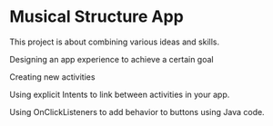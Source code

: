 # Musical Structure App

This project is about combining various ideas and skills.

<p>Designing an app experience to achieve a certain goal</p>
<p>Creating new activities</p>
<p>Using explicit Intents to link between activities in your app.</p>
<p>Using OnClickListeners to add behavior to buttons using Java code.</p>
